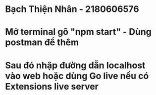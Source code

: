 # Bạch Thiện Nhân - 2180606576
# Mở terminal gõ "npm start" - Dùng postman để thêm
# Sau đó nhập đường dẫn localhost vào web hoặc dùng Go live nếu có Extensions live server